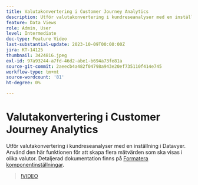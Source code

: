 ```yaml
---
title: Valutakonvertering i Customer Journey Analytics
description: Utför valutakonvertering i kundreseanalyser med en inställning i Datavyer. Använd den här funktionen för att skapa flera mätvärden som ska visas i olika valutor.
feature: Data Views
role: Admin, User
level: Intermediate
doc-type: Feature Video
last-substantial-update: 2023-10-09T00:00:00Z
jira: KT-14125
thumbnail: 3424816.jpeg
exl-id: 97a93244-a7fd-46d2-abe1-b694a73fe81a
source-git-commit: 2aeecb4a482f04798a943e20ef735110f414e745
workflow-type: tm+mt
source-wordcount: '81'
ht-degree: 0%

---
```


# Valutakonvertering i Customer Journey Analytics

Utför valutakonvertering i kundreseanalyser med en inställning i Datavyer. Använd den här funktionen för att skapa flera mätvärden som ska visas i olika valutor. Detaljerad dokumentation finns på [Formatera komponentinställningar](https://experienceleague.adobe.com/docs/analytics-platform/using/cja-dataviews/component-settings/format.html?lang=en#currency).

>[!VIDEO](https://video.tv.adobe.com/v/3424816/?learn=on)
